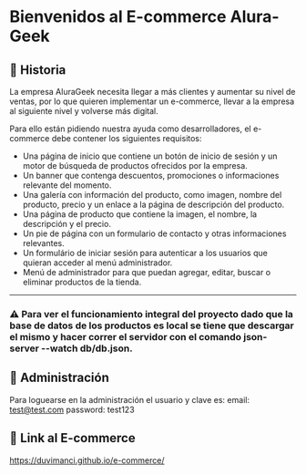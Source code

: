 # Bienvenidos al E-commerce Alura-Geek

## 📜 Historia
La empresa AluraGeek necesita llegar a más clientes y aumentar su nivel de ventas, por lo que quieren implementar un e-commerce, llevar a la empresa al siguiente nivel y volverse más digital.

Para ello están pidiendo nuestra ayuda como desarrolladores, el e-commerce debe contener los siguientes requisitos:
- Una página de inicio que contiene un botón de inicio de sesión y un motor de búsqueda de productos ofrecidos por la empresa.
- Un banner que contenga descuentos, promociones o informaciones relevante del momento.
- Una galería con información del producto, como imagen, nombre del producto, precio y un enlace a la página de descripción del producto.
- Una página de producto que contiene la imagen, el nombre, la descripción y el precio.
- Un pie de página con un formulario de contacto y otras informaciones relevantes.
- Un formulário de iniciar sesión para autenticar a los usuarios que quieran acceder al menú administrador. 
- Menú de administrador para que puedan agregar, editar, buscar o eliminar productos de la tienda.
-----
### ⚠ Para ver el funcionamiento integral del proyecto dado que la base de datos de los productos es local se tiene que descargar el mismo y hacer correr el servidor con el comando json-server --watch db/db.json.

## 🔑 Administración
Para loguearse en la administración el usuario y clave es:
email: test@test.com
password: test123

## 🔗 Link al E-commerce
https://duvimanci.github.io/e-commerce/
